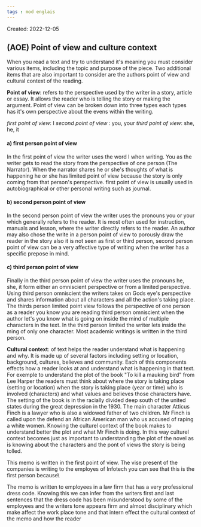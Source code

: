 ```yaml
---
tags : mod englais
---
```

Created: 2022-12-05 

## (AOE) Point of view and culture context  

When you read a text and try to understand it's meaning you must consider various items, including the topic and purpose of the piece. Two additional items that are also important to consider are the authors point of view and cultural context of the reading. 

**Point of view**: refers to the perspective used by the writer in a story, article or essay. It allows the reader who is telling the story or making the argument. Point of view can be broken down into three types each types has it's own perspective about the evens within the writing.

*first point of view*: I
*second point of view* : you, your
*third point of view*: she, he, it

#### a) first person point of view
In the first point of view the writer uses the word I when writing. You as the writer gets to read the story from the perspective of one person (The Narrator). When the narrator shares he or she's thoughts of what is happening he or she has limited point of view because the story is only coming from that person's perspective. first point of view is usually used in autobiographical or other personal writing such as journal. 

#### b) second person point of view
In the second person point of view the writer uses the pronouns you or your which generally refers to the reader. It is most often used for instruction, manuals and lesson, where the writer directly refers to the reader. An author may also chose the write in a person point of view to porously draw the reader in the story also it is not seen as first or third person, second person point of view can be a very affective type of writing when the writer has a specific prepose in mind.

#### c) third person point of view 
Finally in the third person point of view the writer uses the pronouns he, she, it form either an omniscient perspective or from a limited perspective. Using third person omniscient the writers takes on Gods eye's perspective and shares information about all characters and all the action's taking place. The thirds person limited point view follows the perspective of one person as a reader you know you are reading third person omniscient when the author let's you know what is going on inside the mind of multiple characters in the text. In the third person limited the writer lets inside the ming of only one character. Most academic writings is written in the third person.

**Cultural context**: of text helps the reader understand what is happening and why. It is made up of several factors including setting or location, background, cultures, believes and community. Each of this components effects how a reader looks at and understand what is happening in that text. For exemple to understand the plot of the book "To kill a mauking bird" from Lee Harper the readers must think about where the story is taking place (setting or location) when the story is taking place (year or time) who is involved (characters) and what values and believes those characters have. The setting of the book is in the racially divided deep south of the united states
during the great depression in the 1930. The main character Atticus Finch is a lawyer who is also a widowed father of two children. Mr Finch is called upon the defend an African American man who us accused of raping a white women. Knowing the culturel context of the book makes to understand better the plot and what Mr Finch is doing. In this way culturel context becomes just as important to understanding the plot of the novel as is knowing about the characters and the pont of views the story is being tolled. 


This memo is written in the first point of view. The vise present of the companies is writing to the employes of Infotech you can see that this is the first person because\

The memo is written to employees in a law firm that has a very professional dress code. Knowing this we can infer from the writers first and last sentences that the dress code has been misunderstood by some of the employees and 
the writers tone appears firm and almost disciplinary which make affect the work place tone and that intern effect the cultural context of the memo and how the reader